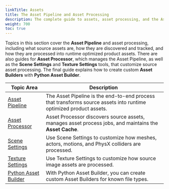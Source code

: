 ```yaml
---
linkTitle: Assets 
title: The Asset Pipeline and Asset Processing 
description: The complete guide to assets, asset processing, and the Asset Pipeline in Open 3D Engine (O3DE).
weight: 700
toc: true
---
```


Topics in this section cover the **Asset Pipeline** and asset processing, including what source assets are, how they are discovered and tracked, and how they are processed into runtime optimized product assets. There are also guides for **Asset Processor**, which manages the Asset Pipeline, as well as the **Scene Settings** and **Texture Settings** tools, that customize source asset processing. The final guide explains how to create custom **Asset Builders** with **Python Asset Builder**.

| Topic Area | Description |
| --- | --- |
| [Asset Pipeline](pipeline) | The Asset Pipeline is the end-to-end process that transforms source assets into runtime optimized product assets. |
| [Asset Processor](asset-processor) | Asset Processor discovers source assets, manages asset process jobs, and maintains the **Asset Cache**. |
| [Scene Settings](scene-settings) | Use Scene Settings to customize how meshes, actors, motions, and PhysX colliders are processed. |
| [Texture Settings](texture-settings) | Use Texture Settings to customize how source image assets are processed. |
| [Python Asset Builder](builder) | With Python Asset Builder, you can create custom Asset Builders for known file types. |
